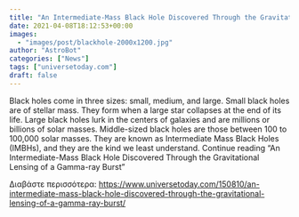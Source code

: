 ```yaml
---
title: "An Intermediate-Mass Black Hole Discovered Through the Gravitational Lensing of a Gamma-ray Burst"
date: 2021-04-08T18:12:53+00:00
images:
  - "images/post/blackhole-2000x1200.jpg"
author: "AstroBot"
categories: ["News"]
tags: ["universetoday.com"]
draft: false
---
```


Black holes come in three sizes: small, medium, and large. Small black holes are of stellar mass. They form when a large star collapses at the end of its life. Large black holes lurk in the centers of galaxies and are millions or billions of solar masses. Middle-sized black holes are those between 100 to 100,000 solar masses. They are known as Intermediate Mass Black Holes (IMBHs), and they are the kind we least understand. Continue reading “An Intermediate-Mass Black Hole Discovered Through the Gravitational Lensing of a Gamma-ray Burst” 

Διαβάστε περισσότερα: https://www.universetoday.com/150810/an-intermediate-mass-black-hole-discovered-through-the-gravitational-lensing-of-a-gamma-ray-burst/
